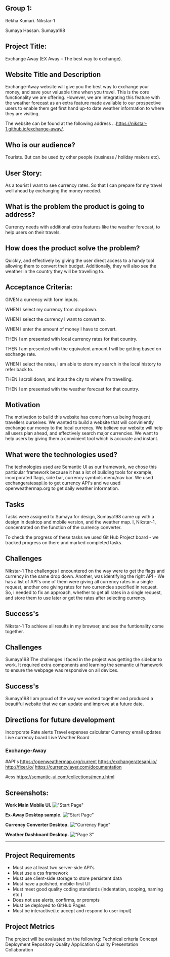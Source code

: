 
## Group 1:
Rekha Kumari. Nikstar-1

Sumaya Hassan. Sumaya198

## Project Title: 
Exchange Away (EX Away – The best way to exchange).

## Website Title and Description
Exchange-Away website will give you the best way to exchange your money, and save your valuable time when you travel. This is the core functionality we are offering. However, we are integrating this feature with the weather forecast as an extra feature made available to our prospective users to enable them get first hand up-to date weather information to where they are visiting.

The website can be found at the following address ...https://nikstar-1.github.io/exchange-away/.
## Who is our audience? 

Tourists. But can be used by other people (business / holiday makers etc).
## User Story: 

As a tourist 
I want to see currency rates.
So that I can prepare for my travel well ahead by exchanging the money needed.

## What is the problem the product is going to address? 
Currency needs with additional extra features like the weather forecast, to help users on their travels.

## How does the product solve the problem?
Quickly, and effectively by giving the user direct access to a handy tool allowing them to convert their budget. Additionally, they will also see the weather in the country they will be travelling to.  

## Acceptance Criteria:
GIVEN a currency with form inputs.

WHEN I select my currency from dropdown.

WHEN I select the currency I want to convert to.

WHEN I enter the amount of money I have to convert.

THEN I am presented with local currency rates for that country.

THEN I am presented with the equivalent amount I will be getting based on exchange rate.

WHEN I select the rates, I am able to store my search in the local history to refer back to.

THEN I scroll down, and input the city to where I'm travelling.

THEN I am presented with the weather forecast for that country. 

## Motivation
The motivation to build this website has come from us being frequent travellers ourselves. We wanted to build a website that will conviniently exchange our money to the local currency. We believe our website will help all users plan ahead, and effectively search major currencies. We want to help users by giving them a convinient tool which is accurate and instant. 

## What were the technologies used?
The technologies used are Semantic UI as our framework, we chose this particular framework because it has a lot of building tools for example, incorporated flags, side bar, currency symbols menu/nav bar. 
We used exchangeratesapi.io to get currency API's and we used openweathermap.org to get daily weather information.

## Tasks 
Tasks were assigned to Sumaya for design, Sumaya198 came up with a design in desktop and mobile version, and the weather map.
I, Nikstar-1, concentrated on the function of the currency converter. 

To check the progress of these tasks we used Git Hub Project board - we tracked progress on there and marked completed tasks. 

## Challenges 
Nikstar-1
The challenges I encountered on the way were to get the flags and currency in the same drop down. Another, was identifying the right API - We has a list of API's one of them were giving all currency rates in a single request, another one giving rates for two currencies specified in request. So, i needed to fix an approach, whether to get all rates in a single request, and store them to use later or get the rates after selecting currency.
## Success's
Nikstar-1
To achieve all results in my browser, and see the funtionality come together.

## Challenges 
Sumaya198 
The challenges I faced in the project was getting the sidebar to work. It required extra components and learning the semantic ui framework to ensure the webpage was responsive on all devices. 

## Success's
Sumaya198
I am proud of the way we worked together and produced a beautiful website that we can update and improve at a future date.

## Directions for future development
Incorporate Rate alerts
Travel expenses calculater
Currency email updates
Live currency board
Live Weather Board


### Exchange-Away

#API's
https://openweathermap.org/current
https://exchangeratesapi.io/
http://fixer.io/
https://currencylayer.com/documentation


#css
https://semantic-ui.com/collections/menu.html



## Screenshots:

**Work Main Mobile UI.**
!["Start Page"](MasterMobileFirst.png "Mobile First UI.")

**Ex-Away Desktop sample.**
!["Start Page"](Desktop-ExchangeAway.png "X-Away.")

**Currency Converter Desktop.**
!["Currency Page"](Desktop-CurrencyConverter.png "Currency Converter.")

**Weather Dashboard Desktop.**
!["Page 3"](Desktop-WeatherDashboard.png "Weather Dashboard.")





----------------------------------------------------------------------------------------------------------------------------------------------------------------------------

## Project Requirements
- Must use at least two server-side API's
- Must use a css framework
- Must use client-side storage to store persistent data
- Must have a polished, mobile-first UI
- Must meet good quality coding standards (indentation, scoping, naming etc.)
- Does not use alerts, confirms, or prompts
- Must be deployed to GitHub Pages
- Must be interactive(i.e accept and respond to user input)

## Project Metrics 
The project will be evaluated on the following:
Technical criteria 
Concept
Deployment
Repository Quality
Application Quality
Presentation
Collaboration
